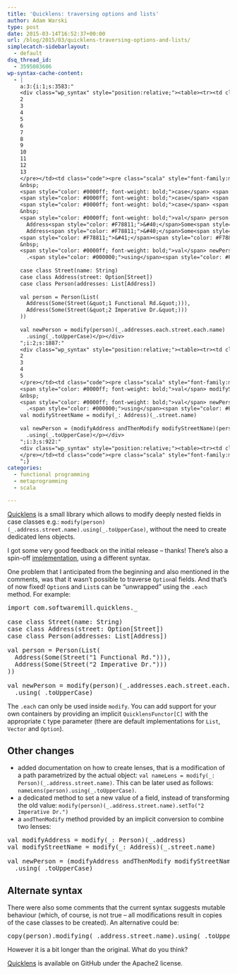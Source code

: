 ```yaml
---
title: 'Quicklens: traversing options and lists'
author: Adam Warski
type: post
date: 2015-03-14T16:52:37+00:00
url: /blog/2015/03/quicklens-traversing-options-and-lists/
simplecatch-sidebarlayout:
  - default
dsq_thread_id:
  - 3595083606
wp-syntax-cache-content:
  - |
    a:3:{i:1;s:3583:"
    <div class="wp_syntax" style="position:relative;"><table><tr><td class="line_numbers"><pre>1
    2
    3
    4
    5
    6
    7
    8
    9
    10
    11
    12
    13
    </pre></td><td class="code"><pre class="scala" style="font-family:monospace;"><span style="color: #0000ff; font-weight: bold;">import</span> com.<span style="color: #000000;">softwaremill</span>.<span style="color: #000000;">quicklens</span>.<span style="color: #000080;">_</span>
    &nbsp;
    <span style="color: #0000ff; font-weight: bold;">case</span> <span style="color: #0000ff; font-weight: bold;">class</span> Street<span style="color: #F78811;">&#40;</span>name<span style="color: #000080;">:</span> String<span style="color: #F78811;">&#41;</span>
    <span style="color: #0000ff; font-weight: bold;">case</span> <span style="color: #0000ff; font-weight: bold;">class</span> Address<span style="color: #F78811;">&#40;</span>street<span style="color: #000080;">:</span> Option<span style="color: #F78811;">&#91;</span>Street<span style="color: #F78811;">&#93;</span><span style="color: #F78811;">&#41;</span>
    <span style="color: #0000ff; font-weight: bold;">case</span> <span style="color: #0000ff; font-weight: bold;">class</span> Person<span style="color: #F78811;">&#40;</span>addresses<span style="color: #000080;">:</span> List<span style="color: #F78811;">&#91;</span>Address<span style="color: #F78811;">&#93;</span><span style="color: #F78811;">&#41;</span>
    &nbsp;
    <span style="color: #0000ff; font-weight: bold;">val</span> person <span style="color: #000080;">=</span> Person<span style="color: #F78811;">&#40;</span>List<span style="color: #F78811;">&#40;</span>
      Address<span style="color: #F78811;">&#40;</span>Some<span style="color: #F78811;">&#40;</span>Street<span style="color: #F78811;">&#40;</span><span style="color: #6666FF;">&quot;1 Functional Rd.&quot;</span><span style="color: #F78811;">&#41;</span><span style="color: #F78811;">&#41;</span><span style="color: #F78811;">&#41;</span>,
      Address<span style="color: #F78811;">&#40;</span>Some<span style="color: #F78811;">&#40;</span>Street<span style="color: #F78811;">&#40;</span><span style="color: #6666FF;">&quot;2 Imperative Dr.&quot;</span><span style="color: #F78811;">&#41;</span><span style="color: #F78811;">&#41;</span><span style="color: #F78811;">&#41;</span>
    <span style="color: #F78811;">&#41;</span><span style="color: #F78811;">&#41;</span>
    &nbsp;
    <span style="color: #0000ff; font-weight: bold;">val</span> newPerson <span style="color: #000080;">=</span> modify<span style="color: #F78811;">&#40;</span>person<span style="color: #F78811;">&#41;</span><span style="color: #F78811;">&#40;</span><span style="color: #000080;">_</span>.<span style="color: #000000;">addresses</span>.<span style="color: #000000;">each</span>.<span style="color: #000000;">street</span>.<span style="color: #000000;">each</span>.<span style="color: #000000;">name</span><span style="color: #F78811;">&#41;</span>
      .<span style="color: #000000;">using</span><span style="color: #F78811;">&#40;</span><span style="color: #000080;">_</span>.<span style="color: #000000;">toUpperCase</span><span style="color: #F78811;">&#41;</span></pre></td></tr></table><p class="theCode" style="display:none;">import com.softwaremill.quicklens._
    
    case class Street(name: String)
    case class Address(street: Option[Street])
    case class Person(addresses: List[Address])
    
    val person = Person(List(
      Address(Some(Street(&quot;1 Functional Rd.&quot;))),
      Address(Some(Street(&quot;2 Imperative Dr.&quot;)))
    ))
    
    val newPerson = modify(person)(_.addresses.each.street.each.name)
      .using(_.toUpperCase)</p></div>
    ";i:2;s:1887:"
    <div class="wp_syntax" style="position:relative;"><table><tr><td class="line_numbers"><pre>1
    2
    3
    4
    5
    </pre></td><td class="code"><pre class="scala" style="font-family:monospace;"><span style="color: #0000ff; font-weight: bold;">val</span> modifyAddress <span style="color: #000080;">=</span> modify<span style="color: #F78811;">&#40;</span><span style="color: #000080;">_:</span> Person<span style="color: #F78811;">&#41;</span><span style="color: #F78811;">&#40;</span><span style="color: #000080;">_</span>.<span style="color: #000000;">address</span><span style="color: #F78811;">&#41;</span>
    <span style="color: #0000ff; font-weight: bold;">val</span> modifyStreetName <span style="color: #000080;">=</span> modify<span style="color: #F78811;">&#40;</span><span style="color: #000080;">_:</span> Address<span style="color: #F78811;">&#41;</span><span style="color: #F78811;">&#40;</span><span style="color: #000080;">_</span>.<span style="color: #000000;">street</span>.<span style="color: #000000;">name</span><span style="color: #F78811;">&#41;</span>
    &nbsp;
    <span style="color: #0000ff; font-weight: bold;">val</span> newPerson <span style="color: #000080;">=</span> <span style="color: #F78811;">&#40;</span>modifyAddress andThenModify modifyStreetName<span style="color: #F78811;">&#41;</span><span style="color: #F78811;">&#40;</span>person<span style="color: #F78811;">&#41;</span>
      .<span style="color: #000000;">using</span><span style="color: #F78811;">&#40;</span><span style="color: #000080;">_</span>.<span style="color: #000000;">toUpperCase</span><span style="color: #F78811;">&#41;</span></pre></td></tr></table><p class="theCode" style="display:none;">val modifyAddress = modify(_: Person)(_.address)
    val modifyStreetName = modify(_: Address)(_.street.name)
    
    val newPerson = (modifyAddress andThenModify modifyStreetName)(person)
      .using(_.toUpperCase)</p></div>
    ";i:3;s:922:"
    <div class="wp_syntax" style="position:relative;"><table><tr><td class="line_numbers"><pre>1
    </pre></td><td class="code"><pre class="scala" style="font-family:monospace;">copy<span style="color: #F78811;">&#40;</span>person<span style="color: #F78811;">&#41;</span>.<span style="color: #000000;">modifying</span><span style="color: #F78811;">&#40;</span><span style="color: #000080;">_</span>.<span style="color: #000000;">address</span>.<span style="color: #000000;">street</span>.<span style="color: #000000;">name</span><span style="color: #F78811;">&#41;</span>.<span style="color: #000000;">using</span><span style="color: #F78811;">&#40;</span><span style="color: #000080;">_</span>.<span style="color: #000000;">toUpperCase</span><span style="color: #F78811;">&#41;</span></pre></td></tr></table><p class="theCode" style="display:none;">copy(person).modifying(_.address.street.name).using(_.toUpperCase)</p></div>
    ";}
categories:
  - functional programming
  - metaprogramming
  - scala

---
```

[Quicklens][1] is a small library which allows to modify deeply nested fields in case classes e.g.: `modify(person)(_.address.street.name).using(_.toUpperCase)`, without the need to create dedicated lens objects.

I got some very good feedback on the initial release &#8211; thanks! There’s also a spin-off [implementation][2], using a different syntax.

One problem that I anticipated from the beginning and also mentioned in the comments, was that it wasn’t possible to traverse `Option`al fields. And that’s of now fixed! `Option`s and `List`s can be “unwrapped” using the `.each` method. For example:

<pre lang="scala" line="1">import com.softwaremill.quicklens._

case class Street(name: String)
case class Address(street: Option[Street])
case class Person(addresses: List[Address])

val person = Person(List(
  Address(Some(Street("1 Functional Rd."))),
  Address(Some(Street("2 Imperative Dr.")))
))

val newPerson = modify(person)(_.addresses.each.street.each.name)
  .using(_.toUpperCase)
</pre>

The `.each` can only be used inside `modify`. You can add support for your own containers by providing an implicit `QuicklensFunctor[C]` with the appropriate `C` type parameter (there are default implementations for `List`, `Vector` and `Option`).

## Other changes

  * added documentation on how to create lenses, that is a modification of a path parametrized by the actual object: `val nameLens = modify(_: Person)(_.address.street.name)`. This can be later used as follows: `nameLens(person).using(_.toUpperCase)`.
  * a dedicated method to set a new value of a field, instead of transforming the old value: `modify(person)(_.address.street.name).setTo("2 Imperative Dr.")`
  * a `andThenModify` method provided by an implicit conversion to combine two lenses:

<pre lang="scala" line="1">val modifyAddress = modify(_: Person)(_.address)
val modifyStreetName = modify(_: Address)(_.street.name)

val newPerson = (modifyAddress andThenModify modifyStreetName)(person)
  .using(_.toUpperCase)
</pre>

## Alternate syntax

There were also some comments that the current syntax suggests mutable behaviour (which, of course, is not true &#8211; all modifications result in copies of the case classes to be created). An alternative could be:

<pre lang="scala" line="1">copy(person).modifying(_.address.street.name).using(_.toUpperCase)
</pre>

However it is a bit longer than the original. What do you think?

[Quicklens][1] is available on GitHub under the Apache2 license.

 [1]: https://github.com/adamw/quicklens
 [2]: https://github.com/pathikrit/sauron
